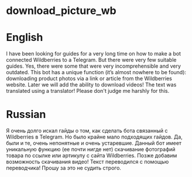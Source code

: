 # download_picture_wb

# English
I have been looking for guides for a very long time on how to make a bot connected Wildberries to a Telegram. But there were very few suitable guides. Yes, there were some that were very incomprehensible and very outdated. This bot has a unique function (it’s almost nowhere to be found): downloading product photos via a link or article from the Wildberries website. Later we will add the ability to download videos! The text was translated using a translator! Please don't judge me harshly for this.

# Russian
Я очень долго искал гайды о том, как сделать бота связанный с Wildberries в Telegram. Но было крайне мало подходящих гайдов. Да, были и те, очень непонятные и очень устаревшие. Данный бот имеет уникальную функцию (ее почти нигде нет) скачивание фотографий товара по ссылке или артикулу с сайта Wildberries. Позже добавим возможность скачивания видео! Текст переводился с помощью переводчика! Прошу за это не судить строго. 

